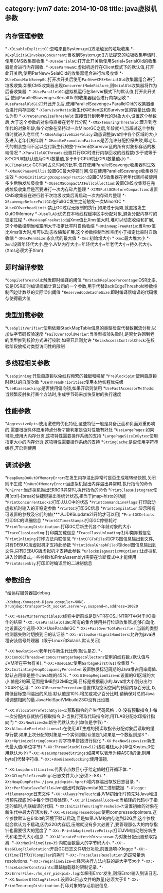 category: jvm7
date: 2014-10-08
title: java虚拟机参数
---

## 内存管理参数
*`-XDisableExplicitGC`:忽略来自System.gc()方法触发的垃圾收集
*`-XExplicitGCInvokesConcurrent`:当收到System.gc()方法提交的垃圾收集申请时,使用CMS收集器收集
*`-XUseSerialGC`:打开此开关后使用Serial+SerialOld的收集器组合进行内存回收.
*`-XUseParNewGC`:虚拟机运行在Client模式下的默认值,打开此开关后,使用ParNew+SeialOld的收集器组合进行垃圾收集
*`-XUseConcMarkSweepGc`:打开次开关后使用`ParNew+CMS+SerialOld`收集器组合进行垃圾收集.如果CMS收集器出现`ConcurrentModeFailure`,则`SeialOld`收集器将作为后备收集器.
*`-XUseParallelGC`:虚拟机运行在Server模式下的默认值,打开此开关后,使用ParallelScavenge+SerialOld的收集器组合进行内存回收
*`-XUseParaelOldGC`:打开此开关后,使用ParallelScavenge+ParallelOld的收集器组合进行内存回收
*`-XSurvivorRatio`:新生代中Eden区和Survivor区的容量比值(默认为8)
*`-XPretenureSizeThreshold`:直接晋升到老年代的对象大小,设置这个参数后,大于这个参数的对象将直接在老年代分配
*`-XMaxTenuringThreshold`:晋升到老年代的对象年龄,每个对象在坚持过一次MinorGC之后,年龄就+1,当超过这个参数值时就进入老年代
*`-XUseAdaptiveSizePolicy`:动态调整java堆中各个区域的大小及进入老年代的年龄
*`-XHandlePromotionFailure`:是否允许分配担保失败,即老年代的剩余空间不足以应付新生代的整个Eden和Survivor区的所有对象都存活的极端情况
*`-XParallelGCThreads`:设置并行GC时进行内存回收的线程数(少于或等于8个CPU时默认值为CPU数量值,多于8个CPU时比CPU数量值小)
*`-XGCTimeRatio`:GC时间占总时间的比率.仅在使用ParallelScavenge收集器时生效
*`-XMaxGCPauseMillis`:设置GC最大停顿时间.仅在使用ParallelScavenge收集器时生效
*`-XCMSInitiatingOccupancyFraction`:设置CMS收集器在老年代空间被使用多少后触发垃圾收集
*`-XUseCMSCompactAtFullCollection`:设置CMS收集器在完成垃圾收集后是否要进行一次内存碎片整理
*`-XCMSFullGCBeforeCompaction`:设置CMS收集器在进行若干次垃圾收集后再启动一次内存碎片整理
*`-XScavengeBeforeFullGC`:在FullGC发生之前触发一次MinorGC
*`-XUseGCOverheadLimit`:禁止GC过程无限制的执行,如果过于频繁,就直接发生OutOfMemory
*`-XUseTLAB`:优先在本地线程缓冲区中分配对象,避免分配内存时的锁定过程
*`-XMaxHeapFreeRatio`:当Xmx值比Xms值大时,堆可以动态收缩和扩展,这个参数控制当堆空闲大于指定比率时自动收缩
*`-XMinHeapFreeRatio`:当Xmx值比Xms值大时,堆可以动态收缩和扩展,这个参数控制当堆空闲小于指定比率时自动收缩
*`-XMaxPermSize`:永久代的最大值
*`-Xms`:初始堆大小
*`-Xmx`:最大堆大小
*`-Xmn`:设置年轻代大小.整个JVM内存大小=年轻代大小+年老代大小+持久代大小.(Xms必须大于Xmn)

## 即时编译参数
*`CompileThreshold`:触发即时编译的阈值
*`OnStackReplacePercentage`:OSR比率,它是OSR即时编译阈值计算公司的一个参数,用于代替BackEdgeThreshold参数控制回边计数器的实际溢出阈值
*`ReservedCodeCacheSize`:即时编译器编译的代码缓存使得最大值

## 类型加载参数
*`UseSplitVerifier`:使用依赖StackMapTable信息的类型检查代替数据流分析,以加快字节码校验速度
*`FailOverToOldVerier`:当类型校验失败时,是否允许回到老的类型推到校验方式进行校验,如果开启则允许
*`RelaxAccessControlCheck`:在校验阶段放松对类型访问性的限制

## 多线程相关参数
*`UseSpinning`:开启自旋锁以免线程频繁的挂起和唤醒
*`PreBlockSpin`:使用自旋锁时默认的自旋次数
*`UseThreadPriorities`:使用本地线程优先级
*`UseBiaseLocking`:是否使用偏向锁,如果开启则使用
*`UseFastAccessorMethods`:当频繁反射执行某个方法时,生成字节码来加快反射的执行速度

## 性能参数
*`AggressiveOpts`:使用激进的优化特征,这些特征一般是具备正面和负面双重影响的,需要根据具体应用特点分析才能判定是否对性能有好处
*`UseLargePages`:如果可能,使用大内存分页,这项特性需要操作系统的支持
*`LargePageSizeInBytes`:使用指定大小的内存分页,这项特性需要操作系统的支持
*`StringCache`:是否使用字符串缓存,开启则使用

## 调试参数
*`HeapDumpOnOutOfMemoryError`:在发生内存溢出异常时是否生成堆转储快照,关闭则不生成
*`OnOutOfMemoryError`:当虚拟机抛出内存溢出异常时,执行指令的命令
*`OnError`:当虚拟机抛出ERROR异常时,执行指令的命令
*`PrintClassHistogram`:使用[ctrl]-[break]快捷键输出类统计状态,相当于jmap-histo的功能
*`PrintConcurrentLocks`:打印J.U.C中的状态
*`PrintCommandLineFlags`:打印启动虚拟机时输入的非稳定参数
*`PrintGC`:打印GC信息
*`PrintCompilation`:显示所有可设置的参数及它们的值(***从JDK6update21开始才可以用)
*`PrintGCDetails`:打印GC的详细信息
*`PrintGCTimesStamps`:打印GC停顿耗时
*`PrintTenuingDistribution`:打印GC后新生代各个年龄对象的大小
*`TraceClassLoading`:打印类加载信息
*`TraceClassUnloading`:打印类卸载信息
*`PrintInlining`:打印方法内联信息
*`PrintCFGToFile`:将CFG图信息输出到文件,只有DEBUG版虚拟机才支持此参数
*`PrintIdealGraphFile`:将Ideal图信息输出到文件,只有DEBUG版虚拟机才支持此参数
*`UnlockDiagnosticVMOptions`:让虚拟机进入诊断模式,一些参数(如PrintAssembly)需要在诊断模式中才能使用
*`PrintAssembly`:打印即时编译后的二进制信息


## 参数组合
*给远程服务器加debug
```
-Xdebug-Xnoagent-Djava.compiler=NONE-Xrunjdwp:transport=dt_socket,server=y,suspend=n,address=10020
```


*`-XX:+UseVMInterruptibleIO`:线程中断前或是EINTR在OS_INTRPT中对于I/O操作的结果
*`-XX:-UseParallelOldGC`:所有的集合使用并行垃圾收集器.能够自动化地设置这个选项-XX:+UseParallelGC
*`-XX:+FailOverToOldVerifier`:当新的类型检测器失败时切换到旧的认证器
*`-XX:-AllowUserSignalHandlers`:允许为java进程安装信号处理器（限于Linux和Solaris,默认关闭）


*`-XX:NewRatio=n`:老年代与新生代比例(默认是2).
*`-XX:ConcGCThreads=n`:`concurrentgarbagecollectors`使用的线程数.(默认值与JVM所在平台有关).
*`-XX:+UseG1GC`:使用`GarbageFirst(G1)`收集器
*`-XX:InitiatingHeapOccupancyPercent=n`:设置触发标记周期的Java堆占用率阈值.默认占用率是整个Java堆的45%.
*`-XX:G1HeapRegionSize=n`:设置的G1区域的大小.值是2的幂,范围是1MB到32MB之间.目标是根据最小的Java堆大小划分出约2048个区域.
*`-XX:G1ReservePercent=n`:设置作为空闲空间的预留内存百分比,以降低目标空间溢出的风险.默认值是10%.增加或减少百分比时,请确保对总的Java堆调整相同的量.JavaHotSpotVMbuild23中没有此设置.


*`-XX:AllocatePrefetchStyle=1`:预取指令的产生代码风格：0-没有预取指令,1-每一次分配内存就执行预取指令,2-当执行预取代码指令时,用TLAB分配水印指针指向门
*`-XX:NewSize=2m`:新生代默认大小(单位是字节)
*`-XX:AllocatePrefetchLines=1`:在使用JIT生成的预读取指令分配对象后读取的缓存行数.如果上次分配的对象是一个实例则默认值是1,如果是一个数组则是3
*`-XX:+OptimizeStringConcat`:对字符串拼接进行优化
*`-XX:MaxNewSize=size`:新生代最大值(单位字节)
*`-XX:ThreadStackSize=512`:线程堆栈大小(单位Kbytes,0使用默认大小)
*`-XX:+UseCompressedStrings`:如果可以表示为纯ASCII的话,则用byte[]代替字符串.
*`-XX:+UseBiasedLocking`:使用偏锁.


*`-XX:LoopUnrollLimit=n`:代表节点数目小于给定值时打开循环体.
*`-XX:GCLogFileSize=8K`:gc日志文件大小(必须>=8K).
*`-XX:HeapDumpPath=./java_pid<pid>.hprof`:堆内存溢出存放日志目录.
*`-XX:+PerfDataSaveToFile`:Jvm退出时保存jvmstat的二进制数据.
*`-Xloggc:<filename>`:gc日志文件
*`-XX:+AlwaysPreTouch`:当JVM初始化时预先对Java堆进行预先摸底(堆中每个页归零处理).
*`-XX:InlineSmallCode=n`:当编译的代码小于指定的值时,内联编译的代码.
*`-XX:InitialTenuringThreshold=7`:设置初始的对象在新生代中最大存活次数.
*`-XX:+UseCompressedOops`:使用compressedpointers.这个参数默认在64bit的环境下默认启动,但是如果JVM的内存达到32G后,这个参数就会默认为不启动,因为32G内存后,压缩就没有多大必要了,要管理那么大的内存指针也需要很大的宽度了
*`-XX:-PrintAdaptiveSizePolicy`:打印JVM自动划分新生代和老生代大小信息.
*`-XX:AllocatePrefetchDistance=n`:为对象分配设置预取距离.
*`-XX:MaxInlineSize=35`:内联函数最大的字节码大小.
*`-XX:-UseGCLogFileRotation`:开启GC日志文件切分功能,前置选项-Xloggc
*`-XX:-CITime`:打印`JITCompiler`的耗时
*`-XX:-TraceClassResolution`:追踪常量池resolutions.
*`-XX:FreqInlineSize=n`:经常执行方法内联的最大字节大小
*`-XX:-TraceLoaderConstraints`:跟踪加载器的限制记录.
*`-XX:ErrorFile=./hs_err_pid<pid>.log`:如果有Error发生,则将Error输入到该日志.
*`-XX:NumberOfGClogFiles=1`:设置Gc日志文件的数量(必须大于1)
*`-XX:-PrintTenuringDistribution`:打印对象的存活期限信息.
